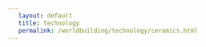 ```yaml
---
   layout: default
   title: technology
   permalink: /worldbuilding/technology/ceramics.html
---
```

